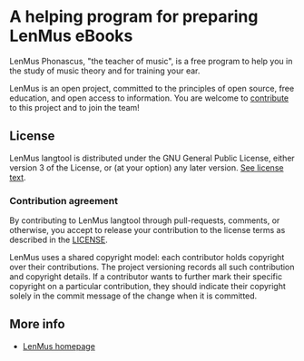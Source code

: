 # A helping program for preparing LenMus eBooks

LenMus Phonascus, "the teacher of music", is a free program to help you
in the study of music theory and for training your ear.

LenMus is an open project, committed to the principles of
open source, free education, and open access to information.
You are welcome to [contribute](https://github.com/lenmus/langtool/blob/master/CONTRIBUTING.md) to this project and to join the team!

## License
LenMus langtool is distributed under the GNU General Public License, either version 3 of the License, 
or (at your option) any later version. [See license text](https://www.gnu.org/licenses/gpl-3.0.en.html).


### Contribution agreement

By contributing to LenMus langtool through pull-requests, comments,
or otherwise, you accept to release your contribution to the
license terms as described in the [LICENSE](https://github.com/lenmus/langtool/blob/master/LICENSE).

LenMus uses a shared copyright model: each contributor holds copyright over
their contributions. The project versioning records all such
contribution and copyright details. If a contributor wants to further mark
their specific copyright on a particular contribution, they should indicate
their copyright solely in the commit message of the change when it is
committed.


## More info
* [LenMus homepage](http://www.lenmus.org/)


